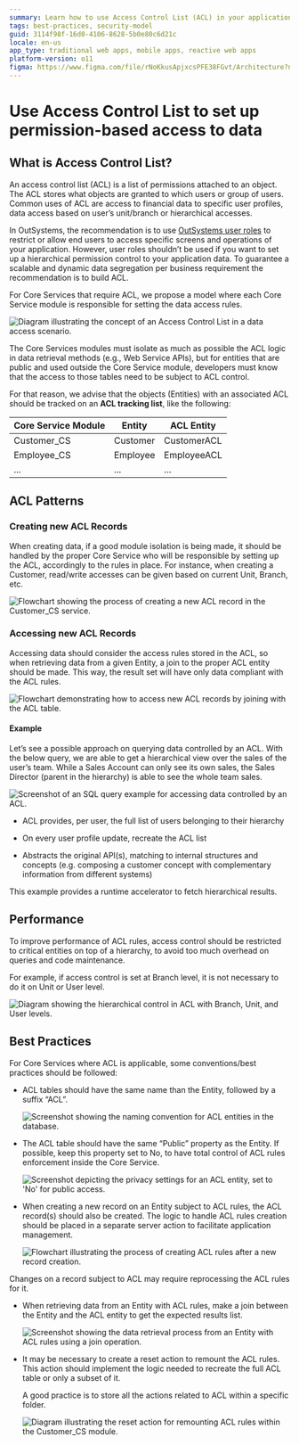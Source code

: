 ```yaml
---
summary: Learn how to use Access Control List (ACL) in your applications to set up conditional access to data based on specific user profiles. 
tags: best-practices, security-model
guid: 3114f98f-16d0-4106-8628-5b0e80c6d21c
locale: en-us
app_type: traditional web apps, mobile apps, reactive web apps
platform-version: o11
figma: https://www.figma.com/file/rNoKkusApjxcsPFE38FGvt/Architecture?node-id=147:337
---
```


# Use Access Control List to set up permission-based access to data

## What is Access Control List?

An access control list (ACL) is a list of permissions attached to an object. The ACL stores what objects are granted to which users or group of users. Common uses of ACL are access to financial data to specific user profiles, data access based on user’s unit/branch or hierarchical accesses.

In OutSystems, the recommendation is to use [OutSystems user roles](https://success.outsystems.com/Documentation/11/Developing_an_Application/Secure_the_Application/User_Roles) to restrict or allow end users to access specific screens and operations of your application. 
However, user roles shouldn’t be used if you want to set up a hierarchical permission control to your application data. To guarantee a scalable and dynamic data segregation per business requirement the recommendation is to build ACL.

For Core Services that require ACL, we propose a model where each Core Service module is responsible for setting the data access rules.

![Diagram illustrating the concept of an Access Control List in a data access scenario.](images/access-control-list.png "Access Control List Diagram")

The Core Services modules must isolate as much as possible the ACL logic in data retrieval methods (e.g., Web Service APIs), but for entities that are public and used outside the Core Service module, developers must know that the access to those tables need to be subject to ACL control.

For that reason, we advise that the objects (Entities) with an associated ACL should be tracked on an **ACL tracking list**, like the following:

|Core Service Module|Entity|ACL Entity|
|---|---|---|
|Customer_CS|Customer|CustomerACL|
|Employee_CS|Employee|EmployeeACL|
|...|...|...|

## ACL Patterns

### Creating new ACL Records

When creating data, if a good module isolation is being made, it should be handled by the proper Core Service who will be responsible by setting up the ACL, accordingly to the rules in place. For instance, when creating a Customer, read/write accesses can be given based on current Unit, Branch, etc.

![Flowchart showing the process of creating a new ACL record in the Customer_CS service.](images/creating-new-acl-record.png "Creating New ACL Record Process")

### Accessing new ACL Records

Accessing data should consider the access rules stored in the ACL, so when retrieving data from a given Entity, a join to the proper ACL entity should be made. This way, the result set will have only data compliant with the ACL rules.

![Flowchart demonstrating how to access new ACL records by joining with the ACL table.](images/accessing-new-acl-records.png "Accessing New ACL Records Process")

#### Example

Let’s see a possible approach on querying data controlled by an ACL.
With the below query, we are able to get a hierarchical view over the sales of the user’s team. While a Sales Account can only see its own sales, the Sales Director (parent in the hierarchy) is able to see the whole team sales.

![Screenshot of an SQL query example for accessing data controlled by an ACL.](images/acl-example.png "ACL Query Example") 

* ACL provides, per user, the full list of users belonging to their hierarchy

* On every user profile update, recreate the ACL list

* Abstracts the original API(s), matching to internal structures and concepts (e.g. composing a customer concept with complementary information from different systems)


<div class="info" markdown="1">

This example provides a runtime accelerator to fetch hierarchical results.

</div>

## Performance

To improve performance of ACL rules, access control should be restricted to critical entities on top of a hierarchy, to avoid too much overhead on queries and code maintenance. 

For example, if access control is set at Branch level, it is not necessary to do it on Unit or User level.

![Diagram showing the hierarchical control in ACL with Branch, Unit, and User levels.](images/acl-hierarchical-example.png "ACL Hierarchical Control Diagram")

## Best Practices

For Core Services where ACL is applicable, some conventions/best practices should be followed:

* ACL tables should have the same name than the Entity, followed by a suffix “ACL”.

    ![Screenshot showing the naming convention for ACL entities in the database.](images/acl-entity.png "ACL Entity Naming Convention")

* The ACL table should have the same “Public” property as the Entity. If possible, keep this property set to No, to have total control of ACL rules enforcement inside the Core Service.

    ![Screenshot depicting the privacy settings for an ACL entity, set to 'No' for public access.](images/acl-entity-private.png "ACL Entity Privacy Settings")

* When creating a new record on an Entity subject to ACL rules, the ACL record(s) should also be created. The logic to handle ACL rules creation should be placed in a separate server action to facilitate application management.

    ![Flowchart illustrating the process of creating ACL rules after a new record creation.](images/create-acl-logic.png "Create ACL Logic Flowchart")

<div class="info" markdown="1">

Changes on a record subject to ACL may require reprocessing the ACL rules for it.

</div>

* When retrieving data from an Entity with ACL rules, make a join between the Entity and the ACL entity to get the expected results list.

    ![Screenshot showing the data retrieval process from an Entity with ACL rules using a join operation.](images/retrieving-acl-data.png "Retrieving Data with ACL Rules")

* It may be necessary to create a reset action to remount the ACL rules. This action should implement the logic needed to recreate the full ACL table or only a subset of it.

    A good practice is to store all the actions related to ACL within a specific folder.

    ![Diagram illustrating the reset action for remounting ACL rules within the Customer_CS module.](images/acl-reset.png "ACL Reset Action Diagram")
